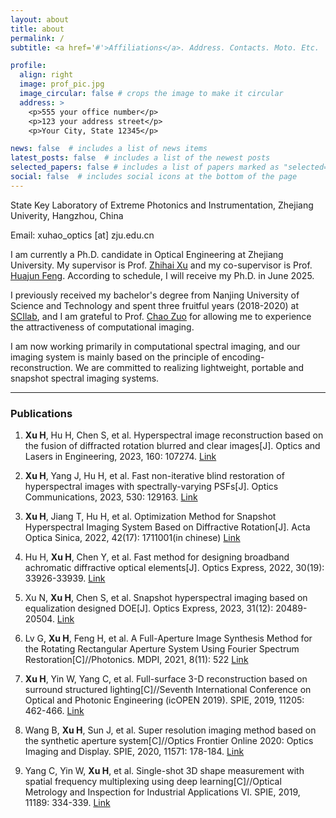 ```yaml
---
layout: about
title: about
permalink: /
subtitle: <a href='#'>Affiliations</a>. Address. Contacts. Moto. Etc.

profile:
  align: right
  image: prof_pic.jpg
  image_circular: false # crops the image to make it circular
  address: >
    <p>555 your office number</p>
    <p>123 your address street</p>
    <p>Your City, State 12345</p>

news: false  # includes a list of news items
latest_posts: false  # includes a list of the newest posts
selected_papers: false # includes a list of papers marked as "selected={true}"
social: false  # includes social icons at the bottom of the page
---
```


State Key Laboratory of Extreme Photonics and Instrumentation, Zhejiang Univerity, Hangzhou, China

Email: xuhao_optics [at] zju.edu.cn

I am currently a Ph.D. candidate in Optical Engineering at Zhejiang University. My supervisor is Prof. [Zhihai Xu](https://person.zju.edu.cn/0089108) and my co-supervisor is Prof. [Huajun Feng](https://person.zju.edu.cn/0086127). According to schedule, I will receive my Ph.D. in June 2025.

I previously received my bachelor's degree from Nanjing University of Science and Technology and spent three fruitful years (2018-2020) at [SCIlab](https://www.scilaboratory.com/), and I am grateful to Prof. [Chao Zuo](https://scholar.google.com/citations?user=vdi8IicAAAAJ&hl=zh-CN&oi=ao) for allowing me to experience the attractiveness of computational imaging.

I am now working primarily in computational spectral imaging, and our imaging system is mainly based on the principle of encoding-reconstruction. We are committed to realizing lightweight, portable and snapshot spectral imaging systems.

---
### Publications

1. **Xu H**, Hu H, Chen S, et al. Hyperspectral image reconstruction based on the fusion of diffracted rotation blurred and clear images[J]. Optics and Lasers in Engineering, 2023, 160: 107274. [Link](https://www.sciencedirect.com/science/article/pii/S014381662200327X)

2. **Xu H**, Yang J, Hu H, et al. Fast non-iterative blind restoration of hyperspectral images with spectrally-varying PSFs[J]. Optics Communications, 2023, 530: 129163. [Link](https://www.sciencedirect.com/science/article/pii/S0030401822008100)

3. **Xu H**, Jiang T, Hu H, et al. Optimization Method for Snapshot Hyperspectral Imaging System Based on Diffractive Rotation[J]. Acta Optica Sinica, 2022, 42(17): 1711001(in chinese) [Link](https://www.opticsjournal.net/Articles/OJ19067892a7ed55a8/Abstract)

4. Hu H, **Xu H**, Chen Y, et al. Fast method for designing broadband achromatic diffractive optical elements[J]. Optics Express, 2022, 30(19): 33926-33939. [Link](https://opg.optica.org/oe/fulltext.cfm?uri=oe-30-19-33926&id=497672)

5. Xu N, **Xu H**, Chen S, et al. Snapshot hyperspectral imaging based on equalization designed DOE[J]. Optics Express, 2023, 31(12): 20489-20504. [Link](https://opg.optica.org/oe/fulltext.cfm?uri=oe-31-12-20489&id=531203)

6. Lv G, **Xu H**, Feng H, et al. A Full-Aperture Image Synthesis Method for the Rotating Rectangular Aperture System Using Fourier Spectrum Restoration[C]//Photonics. MDPI, 2021, 8(11): 522 [Link](https://www.mdpi.com/2304-6732/8/11/522)

7. **Xu H**, Yin W, Yang C, et al. Full-surface 3-D reconstruction based on surround structured lighting[C]//Seventh International Conference on Optical and Photonic Engineering (icOPEN 2019). SPIE, 2019, 11205: 462-466. [Link](https://www.spiedigitallibrary.org/conference-proceedings-of-spie/11205/1120527/Full-surface-3-D-reconstruction-based-on-surround-structured-lighting/10.1117/12.2548032.short?SSO=1)

8. Wang B, **Xu H**, Sun J, et al. Super resolution imaging method based on the synthetic aperture system[C]//Optics Frontier Online 2020: Optics Imaging and Display. SPIE, 2020, 11571: 178-184. [Link](https://www.spiedigitallibrary.org/conference-proceedings-of-spie/11571/115710Q/Super-resolution-imaging-method-based-on-the-synthetic-aperture-system/10.1117/12.2580282.short?SSO=1)

9. Yang C, Yin W, **Xu H**, et al. Single-shot 3D shape measurement with spatial frequency multiplexing using deep learning[C]//Optical Metrology and Inspection for Industrial Applications VI. SPIE, 2019, 11189: 334-339. [Link](https://www.spiedigitallibrary.org/conference-proceedings-of-spie/11189/111891P/Single-shot-3D-shape-measurement-with-spatial-frequency-multiplexing-using/10.1117/12.2537732.short)


<!-- 
Write your biography here. Tell the world about yourself. Link to your favorite [subreddit](http://reddit.com). You can put a picture in, too. The code is already in, just name your picture `prof_pic.jpg` and put it in the `img/` folder.

Put your address / P.O. box / other info right below your picture. You can also disable any of these elements by editing `profile` property of the YAML header of your `_pages/about.md`. Edit `_bibliography/papers.bib` and Jekyll will render your [publications page](/al-folio/publications/) automatically.

Link to your social media connections, too. This theme is set up to use [Font Awesome icons](http://fortawesome.github.io/Font-Awesome/) and [Academicons](https://jpswalsh.github.io/academicons/), like the ones below. Add your Facebook, Twitter, LinkedIn, Google Scholar, or just disable all of them. -->
